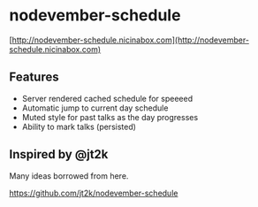 # nodevember-schedule

[http://nodevember-schedule.nicinabox.com](http://nodevember-schedule.nicinabox.com)

## Features

* Server rendered cached schedule for speeeed
* Automatic jump to current day schedule
* Muted style for past talks as the day progresses
* Ability to mark talks (persisted)

## Inspired by @jt2k

Many ideas borrowed from here.

https://github.com/jt2k/nodevember-schedule
